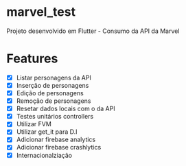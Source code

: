 # marvel_test

Projeto desenvolvido em Flutter - Consumo da API da Marvel

# Features
- [x]  Listar personagens da API
- [x]  Inserção de personagens
- [x]  Edição de personagens
- [x]  Remoção de personagens
- [x]  Resetar dados locais com o da API
- [x]  Testes unitários controllers
- [x]  Utilizar FVM
- [x]  Utilizar get_it para D.I
- [x]  Adicionar firebase analytics
- [x]  Adicionar firebase crashlytics
- [x]  Internacionalziação
